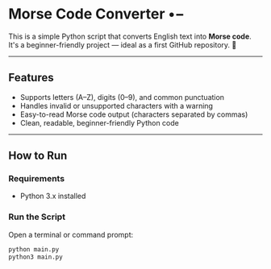 # Morse Code Converter •−

This is a simple Python script that converts English text into **Morse code**.  
It's a beginner-friendly project — ideal as a first GitHub repository. 🎉

---

## Features

- Supports letters (A–Z), digits (0–9), and common punctuation
- Handles invalid or unsupported characters with a warning
- Easy-to-read Morse code output (characters separated by commas)
- Clean, readable, beginner-friendly Python code

---

## How to Run

### Requirements
- Python 3.x installed

### Run the Script

Open a terminal or command prompt:

```bash
python main.py
python3 main.py
